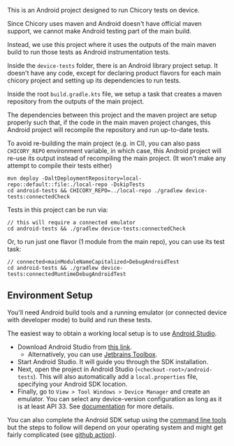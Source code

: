 This is an Android project designed to run Chicory tests on device.

Since Chicory uses maven and Android doesn't have official maven
support, we cannot make Android testing part of the main build.

Instead, we use this project where it uses the outputs of the
main maven build to run those tests as Android instrumentation tests.

Inside the `device-tests` folder, there is an Android library project
setup. It doesn't have any code, except for declaring product flavors
for each main chicory project and setting up its dependencies to run
tests.

Inside the root `build.gradle.kts` file, we setup a task that creates a
maven repository from the outputs of the main project.

The dependencies between this project and the maven project are setup properly
such that, if the code in the main maven project changes, this Android project
will recompile the repository and run up-to-date tests.

To avoid re-building the main project (e.g. in CI), you can also pass
`CHICORY_REPO` environment variable, in which case, this Android project will
re-use its output instead of recompiling the main project.
(It won't make any attempt to compile their tests either)
```
mvn deploy -DaltDeploymentRepository=local-repo::default::file:./local-repo -DskipTests
cd android-tests && CHICORY_REPO=../local-repo ./gradlew device-tests:connectedCheck
```

Tests in this project can be run via:
```
// this will require a connected emulator
cd android-tests && ./gradlew device-tests:connectedCheck
```

Or, to run just one flavor (1 module from the main repo), you can use its test task:
```
// connected<mainModuleNameCapitalized>DebugAndroidTest
cd android-tests && ./gradlew device-tests:connectedRuntimeDebugAndroidTest
```

## Environment Setup
You'll need Android build tools and a running emulator (or connected device with developer
mode) to build and run these tests.

The easiest way to obtain a working local setup is to use
[Android Studio](https://developer.android.com/studio).

* Download Android Studio from [this link](https://developer.android.com/studio).
  * Alternatively, you can use [Jetbrains Toolbox](https://www.jetbrains.com/toolbox-app/).
* Start Android Studio. It will guide you through the SDK installation.
* Next, open the project in Android Studio (`<checkout-root>/android-tests`). This will also
  automatically add a `local.properties` file, specifying your Android SDK location.
* Finally, go to `View > Tool Windows > Device Manager` and create an emulator. You can select
  any device-version configuration as long as it is at least API 33. See
  [documentation](https://developer.android.com/studio/run/managing-avds) for more details.


You can also complete the Android SDK setup using the
[command line tools](https://developer.android.com/tools) but the steps to follow will depend on
your operating system and might get fairly complicated
(see [github action](https://github.com/ReactiveCircus/android-emulator-runner/blob/main/src/sdk-installer.ts#L7)).
